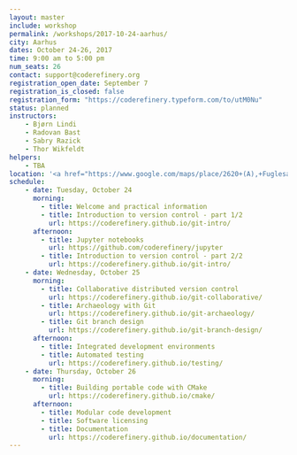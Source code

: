 ```yaml
---
layout: master
include: workshop
permalink: /workshops/2017-10-24-aarhus/
city: Aarhus
dates: October 24-26, 2017
time: 9:00 am to 5:00 pm
num_seats: 26
contact: support@coderefinery.org
registration_open_date: September 7
registration_is_closed: false
registration_form: "https://coderefinery.typeform.com/to/utM0Nu"
status: planned
instructors:
    - Bjørn Lindi
    - Radovan Bast
    - Sabry Razick
    - Thor Wikfeldt
helpers:
    - TBA
location: '<a href="https://www.google.com/maps/place/2620+(A),+Fuglesangs+All%C3%A9+4,+8210+Aarhus+V,+Denmark/@56.1619677,10.1800497,17z/data=!3m1!4b1!4m5!3m4!1s0x464c3fe7ca9bb8cd:0x4fe59095e454cae3!8m2!3d56.161985!4d10.1822492">Cognition and Behavior Lab, Aarhus University, Building 2627, Fuglesangs Allé 4, 8210 Aarhus</a>'
schedule:
    - date: Tuesday, October 24
      morning:
        - title: Welcome and practical information
        - title: Introduction to version control - part 1/2
          url: https://coderefinery.github.io/git-intro/
      afternoon:
        - title: Jupyter notebooks
          url: https://github.com/coderefinery/jupyter
        - title: Introduction to version control - part 2/2
          url: https://coderefinery.github.io/git-intro/
    - date: Wednesday, October 25
      morning:
        - title: Collaborative distributed version control
          url: https://coderefinery.github.io/git-collaborative/
        - title: Archaeology with Git
          url: https://coderefinery.github.io/git-archaeology/
        - title: Git branch design
          url: https://coderefinery.github.io/git-branch-design/
      afternoon:
        - title: Integrated development environments
        - title: Automated testing
          url: https://coderefinery.github.io/testing/
    - date: Thursday, October 26
      morning:
        - title: Building portable code with CMake
          url: https://coderefinery.github.io/cmake/
      afternoon:
        - title: Modular code development
        - title: Software licensing
        - title: Documentation
          url: https://coderefinery.github.io/documentation/
---
```

